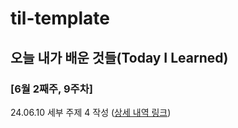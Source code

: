 # til-template

## 오늘 내가 배운 것들(Today I Learned)


### [6월 2째주, 9주차] 

24.06.10 세부 주제 4 작성 ([상세 내역 링크](https://github.com/trueS2/true-til/blob/main/Jun/2024-06-11.md))


